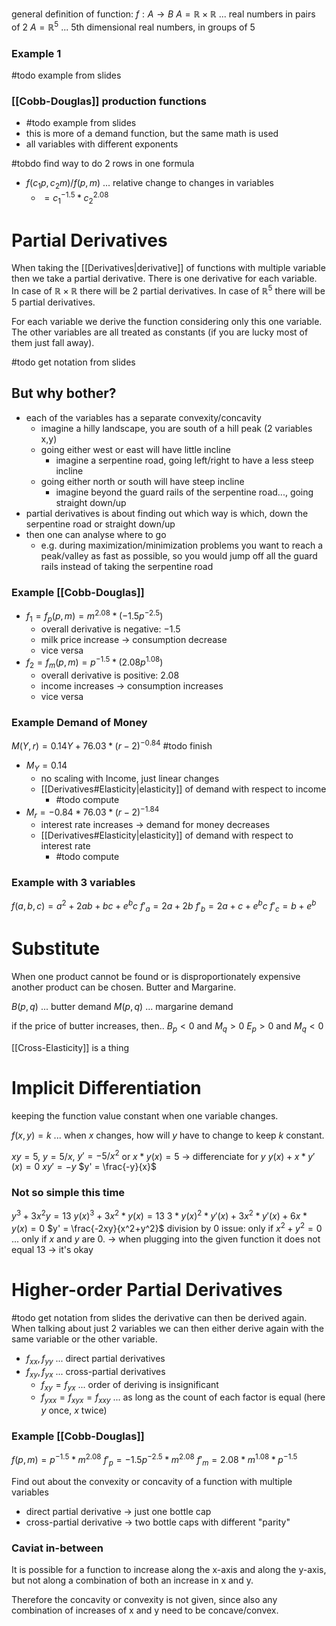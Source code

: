 
general definition of function: $f : A \rightarrow B$
$A = \mathbb{R} \times \mathbb{R}$ ... real numbers in pairs of 2
$A = \mathbb{R}^5$ ... 5th dimensional real numbers, in groups of 5
### Example 1
#todo example from slides
### [[Cobb-Douglas]] production functions
- #todo example from slides
- this is more of a demand function, but the same math is used
- all variables with different exponents

#tobdo find way to do 2 rows in one formula

- $f(c_1p, c_2m) / f(p,m)$ ... relative change to changes in variables
	- $= c_1^{-1.5} * c_2^{2.08}$
# Partial Derivatives
When taking the [[Derivatives|derivative]] of functions with multiple variable then we take a partial derivative. There is one derivative for each variable. In case of $\mathbb{R} \times \mathbb{R}$ there will be 2 partial derivatives. In case of $\mathbb{R}^5$ there will be 5 partial derivatives.

For each variable we derive the function considering only this one variable. The other variables are all treated as constants (if you are lucky most of them just fall away).

#todo get notation from slides
## But why bother?
- each of the variables has a separate convexity/concavity
	- imagine a hilly landscape, you are south of a hill peak (2 variables x,y)
	- going either west or east will have little incline 
		- imagine a serpentine road, going left/right to have a less steep incline
	- going either north or south will have steep incline 
		- imagine beyond the guard rails of the serpentine road..., going straight down/up
- partial derivatives is about finding out which way is which, down the serpentine road or straight down/up 
- then one can analyse where to go
	- e.g. during maximization/minimization problems you want to reach a peak/valley as fast as possible, so you would jump off all the guard rails instead of taking the serpentine road
### Example [[Cobb-Douglas]]
- $f_1 = f_p(p,m) = m^{2.08} * (-1.5p^{-2.5})$
	- overall derivative is negative: $-1.5$
	- milk price increase -> consumption decrease
	- vice versa
- $f_2 = f_m(p,m) = p^{-1.5} * (2.08p^{1.08})$
	- overall derivative is positive: $2.08$
	- income increases -> consumption increases
	- vice versa
### Example Demand of Money
$M(Y,r) = 0.14 Y + 76.03 * (r - 2)^{-0.84}$ #todo finish

- $M_Y = 0.14$
	- no scaling with Income, just linear changes
	- [[Derivatives#Elasticity|elasticity]] of demand with respect to income
		- #todo compute
- $M_r = -0.84 * 76.03 * (r - 2)^{-1.84}$
	- interest rate increases -> demand for money decreases
	- [[Derivatives#Elasticity|elasticity]] of demand with respect to interest rate
		- #todo compute
### Example with 3 variables
$f(a, b, c) = a^2 + 2ab + bc + e^bc$
$f'_a = 2a + 2b$
$f'_b = 2a + c + e^bc$
$f'_c = b + e^b$
# Substitute
When one product cannot be found or is disproportionately expensive another product can be chosen. Butter and Margarine.

$B(p,q)$ ... butter demand
$M(p,q)$ ... margarine demand

if the price of butter increases, then..
$B_p < 0$ and $M_q > 0$
$E_p > 0$ and $M_q < 0$

[[Cross-Elasticity]] is a thing
# Implicit Differentiation
keeping the function value constant when one variable changes.

$f(x, y) = k$ 
... when $x$ changes, how will $y$ have to change to keep $k$ constant.

$xy = 5$, $y = 5/x$, $y' = -5/x^2$
or
$x * y(x) = 5$ -> differenciate for $y$
$y(x) + x * y'(x) = 0$
$xy' = -y$
$y' = \frac{-y}{x}$
### Not so simple this time
$y^3 + 3x^2y = 13$
$y(x)^3 + 3x^2*y(x) = 13$
$3*y(x)^2*y'(x) + 3x^2*y'(x) + 6x*y(x) = 0$
$y' = \frac{-2xy}{x^2+y^2}$
division by 0 issue:
only if $x^2 + y^2 = 0$ ... only if $x$ and $y$ are 0. 
-> when plugging into the given function it does not equal 13 -> it's okay
# Higher-order Partial Derivatives
#todo get notation from slides
the derivative can then be derived again. When talking about just 2 variables we can then either derive again with the same variable or the other variable.

- $f_{xx}, f_{yy}$ ... direct partial derivatives
- $f_{xy}, f_{yx}$ ... cross-partial derivatives
	- $f_{xy} = f_{yx}$ ... order of deriving is insignificant
	- $f_{yxx} = f_{xyx} = f_{xxy}$ ... as long as the count of each factor is equal (here $y$ once, $x$ twice)  
### Example [[Cobb-Douglas]]
$f(p,m) = p^{-1.5} * m^{2.08}$
$f'_p = -1.5 p^{-2.5} * m^{2.08}$
$f'_m = 2.08 * m^{1.08} * p^{-1.5}$

Find out about the convexity or concavity of a function with multiple variables
- direct partial derivative -> just one bottle cap
- cross-partial derivative -> two bottle caps with different "parity"
### Caviat in-between
It is possible for a function to increase along the x-axis and along the y-axis, but not along a combination of both an increase in x and y.

Therefore the concavity or convexity is not given, since also any combination of increases of x and y need to be concave/convex. 



